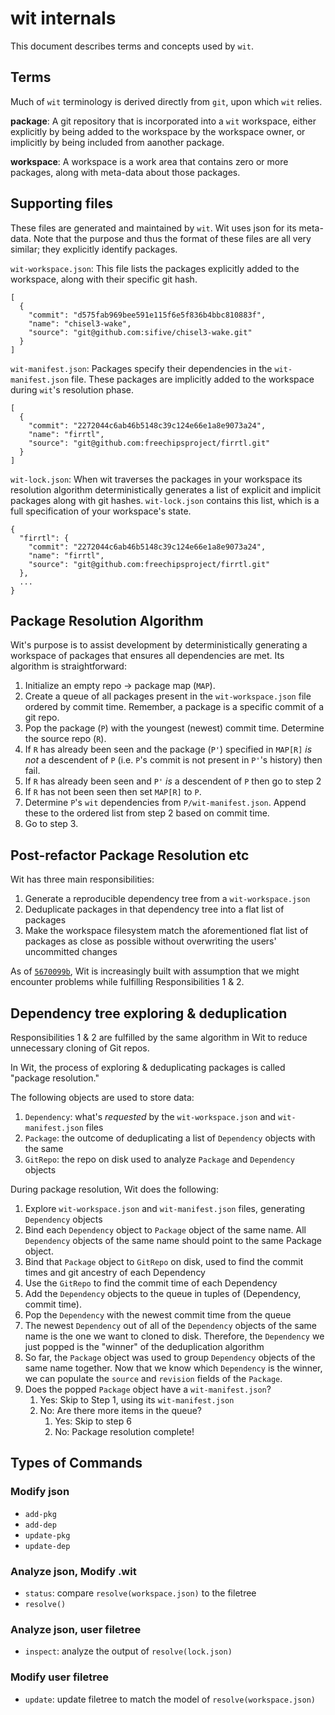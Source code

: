 # wit internals
This document describes terms and concepts used by `wit`.


## Terms

Much of `wit` terminology is derived directly from `git`, upon which `wit` relies.

**package**: A git repository that is incorporated into a `wit` workspace, either explicitly by being added to the workspace by the workspace owner, or implicitly by being included from aanother package.

**workspace**: A workspace is a work area that contains zero or more packages, along with meta-data about those packages.


## Supporting files

These files are generated and maintained by `wit`. Wit uses json for its meta-data. Note that the purpose and thus the format of these files are all very similar; they explicitly identify packages.

`wit-workspace.json`: This file lists the packages explicitly added to the workspace, along with their specific git hash.
```
[
  {
    "commit": "d575fab969bee591e115f6e5f836b4bbc810883f",
    "name": "chisel3-wake",
    "source": "git@github.com:sifive/chisel3-wake.git"
  }
]
```

`wit-manifest.json`: Packages specify their dependencies in the `wit-manifest.json` file. These packages are implicitly added to the workspace during `wit`'s resolution phase.
```
[
  {
    "commit": "2272044c6ab46b5148c39c124e66e1a8e9073a24",
    "name": "firrtl",
    "source": "git@github.com:freechipsproject/firrtl.git"
  }
]
```

`wit-lock.json`: When wit traverses the packages in your workspace its resolution algorithm deterministically generates a list of explicit and implicit packages along with git hashes. `wit-lock.json` contains this list, which is a full specification of your workspace's state.

```
{
  "firrtl": {
    "commit": "2272044c6ab46b5148c39c124e66e1a8e9073a24",
    "name": "firrtl",
    "source": "git@github.com:freechipsproject/firrtl.git"
  },
  ...
}
```


## Package Resolution Algorithm

Wit's purpose is to assist development by deterministically generating a workspace of packages that ensures all dependencies are met. Its algorithm is straightforward:

1. Initialize an empty repo -> package map (`MAP`).
2. Create a queue of all packages present in the `wit-workspace.json` file ordered by commit time. Remember, a package is a specific commit of a git repo.
3. Pop the package (`P`) with the youngest (newest) commit time. Determine the source repo (`R`).
4. If `R` has already been seen and the package (`P'`) specified in `MAP[R]` _is not_ a descendent of `P` (i.e. `P`'s commit is not present in `P'`'s history) then fail.
5. If `R` has already been seen and `P'` _is_ a descendent of `P` then go to step 2
6. If `R` has not been seen then set `MAP[R]` to `P`.
7. Determine `P`'s `wit` dependencies from `P/wit-manifest.json`. Append these to the ordered list from step 2 based on commit time.
8. Go to step 3.

## Post-refactor Package Resolution etc
Wit has three main responsibilities:
1. Generate a reproducible dependency tree from a `wit-workspace.json`
2. Deduplicate packages in that dependency tree into a flat list of packages
3. Make the workspace filesystem match the aforementioned flat list of packages as close as possible without overwriting the users' uncommitted changes

As of [`5670099b`][5670099b], Wit is increasingly built with assumption that we might encounter problems while fulfilling Responsibilities 1 & 2.

[5670099b]: https://github.com/sifive/wit/commit/5670099b45988e16c765ed696045231684de3b5d

## Dependency tree exploring & deduplication
Responsibilities 1 & 2 are fulfilled by the same algorithm in Wit to reduce unnecessary cloning of Git repos.

In Wit, the process of exploring & deduplicating packages is called "package resolution."

The following objects are used to store data:
1. `Dependency`: what's _requested_ by the `wit-workspace.json` and `wit-manifest.json` files
2. `Package`: the outcome of deduplicating a list of `Dependency` objects with the same
3. `GitRepo`: the repo on disk used to analyze `Package` and `Dependency` objects

During package resolution, Wit does the following:
1. Explore `wit-workspace.json` and `wit-manifest.json` files, generating `Dependency` objects
2. Bind each `Dependency` object to `Package` object of the same name. All `Dependency` objects of the same name should point to the same Package object.
3. Bind that `Package` object to `GitRepo` on disk, used to find the commit times and git ancestry of each Dependency
4. Use the `GitRepo` to find the commit time of each Dependency
5. Add the `Dependency` objects to the queue in tuples of (Dependency, commit time).
6. Pop the `Dependency` with the newest commit time from the queue
7. The newest `Dependency` out of all of the `Dependency` objects of the same name is the one we want to cloned to disk. Therefore, the `Dependency` we just popped is the "winner" of the deduplication algorithm
8. So far, the `Package` object was used to group `Dependency` objects of the same name together. Now that we know which `Dependency` is the winner, we can populate the `source` and `revision` fields of the `Package`.
9. Does the popped `Package` object have a `wit-manifest.json`?
   1. Yes: Skip to Step 1, using its `wit-manifest.json`
   2. No: Are there more items in the queue?
      1. Yes: Skip to step 6
      2. No: Package resolution complete!

## Types of Commands

### Modify json
- `add-pkg`
- `add-dep`
- `update-pkg`
- `update-dep`

### Analyze json, Modify .wit
- `status`: compare `resolve(workspace.json)` to the filetree
- `resolve()`

### Analyze json, user filetree
- `inspect`: analyze the output of `resolve(lock.json)`

### Modify user filetree
- `update`: update filetree to match the model of `resolve(workspace.json)`
